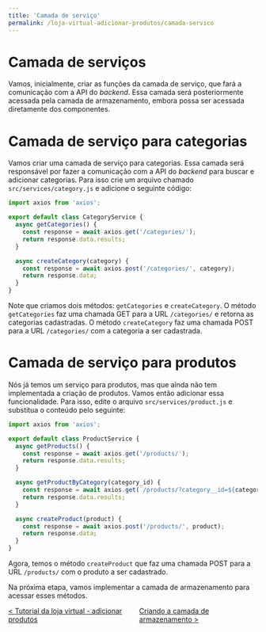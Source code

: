 ```yaml
---
title: 'Camada de serviço'
permalink: /loja-virtual-adicionar-produtos/camada-servico
---
```


# Camada de serviços

Vamos, inicialmente, criar as funções da camada de serviço, que fará a comunicação com a API do _backend_. Essa camada será posteriormente acessada pela camada de armazenamento, embora possa ser acessada diretamente dos componentes.

# Camada de serviço para categorias

Vamos criar uma camada de serviço para categorias. Essa camada será responsável por fazer a comunicação com a API do _backend_ para buscar e adicionar categorias. Para isso crie um arquivo chamado `src/services/category.js` e adicione o seguinte código:

```javascript
import axios from 'axios';

export default class CategoryService {
  async getCategories() {
    const response = await axios.get('/categories/');
    return response.data.results;
  }

  async createCategory(category) {
    const response = await axios.post('/categories/', category);
    return response.data;
  }
}
```

Note que criamos dois métodos: `getCategories` e `createCategory`. O método `getCategories` faz uma chamada GET para a URL `/categories/` e retorna as categorias cadastradas. O método `createCategory` faz uma chamada POST para a URL `/categories/` com a categoria a ser cadastrada.

# Camada de serviço para produtos

Nós já temos um serviço para produtos, mas que ainda não tem implementada a criação de produtos. Vamos então adicionar essa funcionalidade. Para isso, edite o arquivo `src/services/product.js` e substitua o conteúdo pelo seguinte:

```javascript
import axios from 'axios';

export default class ProductService {
  async getProducts() {
    const response = await axios.get('/products/');
    return response.data.results;
  }

  async getProductByCategory(category_id) {
    const response = await axios.get(`/products/?category__id=${category_id}`);
    return response.data.results;
  }

  async createProduct(product) {
    const response = await axios.post('/products/', product);
    return response.data;
  }
}
```

Agora, temos o método `createProduct` que faz uma chamada POST para a URL `/products/` com o produto a ser cadastrado.

Na próxima etapa, vamos implementar a camada de armazenamento para acessar esses métodos.

<span style="display: flex; justify-content: space-between;"><span>[&lt; Tutorial da loja virtual - adicionar produtos](. 'Voltar')</span><span>[Criando a camada de armazenamento &gt;](camada-armazenamento.html 'Próximo')</span></span>
